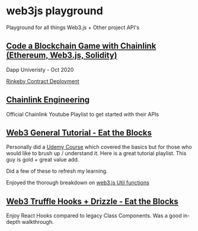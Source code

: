 # web3js playground
Playground for all things Web3.js + Other project API's

## [Code a Blockchain Game with Chainlink (Ethereum, Web3.js, Solidity)](https://www.youtube.com/watch?v=YzCbaR15Xi4&ab_channel=DappUniversity)
Dapp Univeristy - Oct 2020

[Rinkeby Contract Deployment](https://rinkeby.etherscan.io/address/0x323df6e796e93a3f9b5d29e15519bb4e4978b11e)


## [Chainlink Engineering](https://www.youtube.com/playlist?list=PLVP9aGDn-X0QwJVbQvuKr-zrh2_DV5M6J)
Official Chainlink Youtube Playlist to get started with their APIs

## [Web3 General Tutorial - Eat the Blocks](https://www.youtube.com/playlist?list=PLbbtODcOYIoFs0PDlTdxpEsZiyDR2q9aA)
Personally did a [Udemy Course](https://www.udemy.com/course/blockchain-developer/) which covered the basics but for those who would like to brush up / understand it. Here is a great tutorial playlist. This guy is gold + great value add. 

Did a few of these to refresh my learning. 

Enjoyed the thorough breakdown on [web3.js Util functions](https://www.youtube.com/watch?v=rXZSnUOhnwc&list=PLbbtODcOYIoFs0PDlTdxpEsZiyDR2q9aA&index=11&ab_channel=EatTheBlocks)

## [Web3 Truffle Hooks + Drizzle - Eat the Blocks](https://www.youtube.com/watch?v=vYWMyOyrbYU&list=PLbbtODcOYIoHJQ9sTs0e8kn7YV39W9Vcp&index=4&ab_channel=EatTheBlocks)

Enjoy React Hooks compared to legacy Class Components. Was a good in-depth walkthrough.
